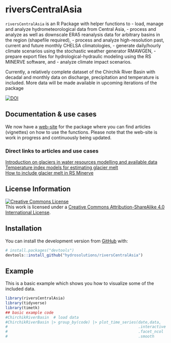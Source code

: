 
<!-- README.md is generated from README.Rmd. Please edit that file -->

# riversCentralAsia

<!-- badges: start -->
<!-- badges: end -->

`riversCentralAsia` is an R Package with helper functions to - load,
manage and analyze hydrometeorological data from Central Asia, - process
and analyze as well as downscale ERA5 reanalysis data for arbitrary
basins in the region (shapefile required), - process and analyze
high-resolution past, current and future monthly CHELSA climatologies, -
generate daily/hourly climate scenarios using the stochastic weather
generator RMAWGEN, - prepare export files for hydrological-hydraulic
modeling using the RS MINERVE software, and - analyze climate impact
scenarios.

Currently, a relatively complete dataset of the Chirchik River Basin
with decadal and monthly data on discharge, precipitation and
temperature is included. More data will be made available in upcoming
iterations of the package

[![DOI](https://zenodo.org/badge/DOI/10.5281/zenodo.4667422.svg)](https://doi.org/10.5281/zenodo.4667422)

## Documentation & use cases

We now have a
[web-site](https://hydrosolutions.github.io/riversCentralAsia/index.html)
for the package where you can find articles (vignettes) on how to use
the functions. Please note that the web-site is work in progress and
continuously being updated.

### Direct links to articles and use cases

[Introduction on glaciers in water resources modelling and available
data](https://hydrosolutions.github.io/riversCentralAsia/articles/glaciers-01-intro.html)  
[Temperature index models for estimating glacier
melt](https://hydrosolutions.github.io/riversCentralAsia/articles/glaciers-02-DDMWB.html)  
[How to include glacier melt in RS
Minerve](https://hydrosolutions.github.io/riversCentralAsia/articles/glaciers-04-glaciers-RSM.html)

## License Information

<a rel="license" href="http://creativecommons.org/licenses/by-sa/4.0/"><img alt="Creative Commons License" style="border-width:0" src="https://i.creativecommons.org/l/by-sa/4.0/88x31.png" /></a><br />This
work is licensed under a
<a rel="license" href="http://creativecommons.org/licenses/by-sa/4.0/">Creative
Commons Attribution-ShareAlike 4.0 International License</a>.

## Installation

You can install the development version from
[GitHub](https://github.com/) with:

``` r
# install.packages("devtools")
devtools::install_github("hydrosolutions/riversCentralAsia")
```

## Example

This is a basic example which shows you how to visualize some of the
included data.

``` r
library(riversCentralAsia)
library(tidyverse)
library(timetk)
## basic example code
#ChirchikRiverBasin  # load data
#ChirchikRiverBasin |> group_by(code) |> plot_time_series(date,data,
#                                                         .interactive = FALSE,
#                                                         .facet_ncol  = 2,
#                                                         .smooth      = FALSE)
```
